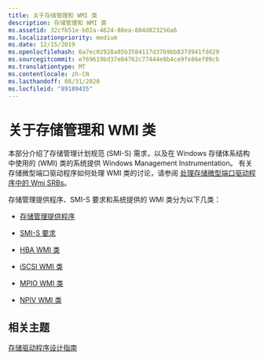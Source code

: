 ```yaml
---
title: 关于存储管理和 WMI 类
description: 存储管理和 WMI 类
ms.assetid: 32cfb51e-b02a-4624-88ea-804d823256a6
ms.localizationpriority: medium
ms.date: 12/15/2019
ms.openlocfilehash: 6a7ec02928a85b3584117d3769bb837d941fdd29
ms.sourcegitcommit: e769619bd37e04762c77444e8b4ce9fe86ef09cb
ms.translationtype: MT
ms.contentlocale: zh-CN
ms.lasthandoff: 08/31/2020
ms.locfileid: "89189435"
---
```

# <a name="about-storage-management-and-wmi-classes"></a>关于存储管理和 WMI 类

本部分介绍了存储管理计划规范 (SMI-S) 需求，以及在 Windows 存储体系结构中使用的 (WMI) 类的系统提供 Windows Management Instrumentation。 有关存储微型端口驱动程序如何处理 WMI 类的讨论，请参阅 [处理存储微型端口驱动程序中的 Wmi SRBs](./handling-wmi-srbs-in-storage-miniport-drivers.md)。

存储管理提供程序、SMI-S 要求和系统提供的 WMI 类分为以下几类：

- [存储管理提供程序](/previous-versions/windows/hardware/drivers/dn342891(v=vs.85))

- [SMI-S 要求](/previous-versions/windows/desktop/smi-s/dn265461(v=vs.85))

- [HBA WMI 类](hba-wmi-classes.md)

- [iSCSI WMI 类](iscsi-wmi-classes.md)

- [MPIO WMI 类](mpio-wmi-classes.md)

- [NPIV WMI 类](npiv-wmi-classes.md)

## <a name="related-topics"></a>相关主题

[存储驱动程序设计指南](https://go.microsoft.com/fwlink/p/?LinkId=798409)